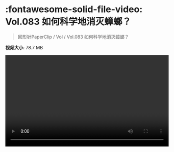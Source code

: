 # :fontawesome-solid-file-video: Vol.083 如何科学地消灭蟑螂？

> 回形针PaperClip / Vol / Vol.083 如何科学地消灭蟑螂？

**视频大小**: 78.7 MB

<video id="V-5cf0633b52544f6c2df8dfcc1a45848e" width="512" height="288" preload="none" playsinline webkit-playsinline></video>